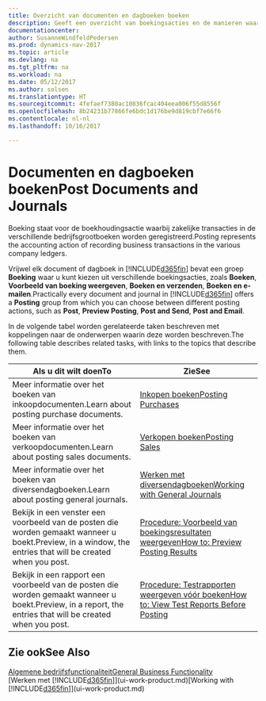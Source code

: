```yaml
---
title: Overzicht van documenten en dagboeken boeken
description: Geeft een overzicht van boekingsacties en de manieren waarop u documenten en dagboeken kunt boeken.
documentationcenter: 
author: SusanneWindfeldPedersen
ms.prod: dynamics-nav-2017
ms.topic: article
ms.devlang: na
ms.tgt_pltfrm: na
ms.workload: na
ms.date: 05/12/2017
ms.author: solsen
ms.translationtype: HT
ms.sourcegitcommit: 4fefaef7380ac10836fcac404eea006f55d8556f
ms.openlocfilehash: 8b24231b77866fe6bdc1d176be9d819cbf7e66f6
ms.contentlocale: nl-nl
ms.lasthandoff: 10/16/2017

---
```

# <a name="post-documents-and-journals"></a><span data-ttu-id="7362d-103">Documenten en dagboeken boeken</span><span class="sxs-lookup"><span data-stu-id="7362d-103">Post Documents and Journals</span></span>
<span data-ttu-id="7362d-104">Boeking staat voor de boekhoudingsactie waarbij zakelijke transacties in de verschillende bedrijfsgrootboeken worden geregistreerd.</span><span class="sxs-lookup"><span data-stu-id="7362d-104">Posting represents the accounting action of recording business transactions in the various company ledgers.</span></span>

<span data-ttu-id="7362d-105">Vrijwel elk document of dagboek in [!INCLUDE[d365fin](includes/d365fin_md.md)] bevat een groep **Boeking** waar u kunt kiezen uit verschillende boekingsacties, zoals **Boeken**, **Voorbeeld van boeking weergeven**, **Boeken en verzenden**, **Boeken en e-mailen**.</span><span class="sxs-lookup"><span data-stu-id="7362d-105">Practically every document and journal in [!INCLUDE[d365fin](includes/d365fin_md.md)] offers a **Posting** group from which you can choose between different posting actions, such as **Post**, **Preview Posting**, **Post and Send**, **Post and Email**.</span></span>

<span data-ttu-id="7362d-106">In de volgende tabel worden gerelateerde taken beschreven met koppelingen naar de onderwerpen waarin deze worden beschreven.</span><span class="sxs-lookup"><span data-stu-id="7362d-106">The following table describes related tasks, with links to the topics that describe them.</span></span>

| <span data-ttu-id="7362d-107">Als u dit wilt doen</span><span class="sxs-lookup"><span data-stu-id="7362d-107">To</span></span> | <span data-ttu-id="7362d-108">Zie</span><span class="sxs-lookup"><span data-stu-id="7362d-108">See</span></span> |
| --- | --- |
| <span data-ttu-id="7362d-109">Meer informatie over het boeken van inkoopdocumenten.</span><span class="sxs-lookup"><span data-stu-id="7362d-109">Learn about posting purchase documents.</span></span> |[<span data-ttu-id="7362d-110">Inkopen boeken</span><span class="sxs-lookup"><span data-stu-id="7362d-110">Posting Purchases</span></span>](ui-post-purchases.md) |
| <span data-ttu-id="7362d-111">Meer informatie over het boeken van verkoopdocumenten.</span><span class="sxs-lookup"><span data-stu-id="7362d-111">Learn about posting sales documents.</span></span> |[<span data-ttu-id="7362d-112">Verkopen boeken</span><span class="sxs-lookup"><span data-stu-id="7362d-112">Posting Sales</span></span>](ui-post-sales.md) |
| <span data-ttu-id="7362d-113">Meer informatie over het boeken van diversendagboeken.</span><span class="sxs-lookup"><span data-stu-id="7362d-113">Learn about posting general journals.</span></span> |[<span data-ttu-id="7362d-114">Werken met diversendagboeken</span><span class="sxs-lookup"><span data-stu-id="7362d-114">Working with General Journals</span></span>](ui-work-general-journals.md) |
| <span data-ttu-id="7362d-115">Bekijk in een venster een voorbeeld van de posten die worden gemaakt wanneer u boekt.</span><span class="sxs-lookup"><span data-stu-id="7362d-115">Preview, in a window, the entries that will be created when you post.</span></span> |[<span data-ttu-id="7362d-116">Procedure: Voorbeeld van boekingsresultaten weergeven</span><span class="sxs-lookup"><span data-stu-id="7362d-116">How to: Preview Posting Results</span></span>](ui-how-preview-post-results.md) |
| <span data-ttu-id="7362d-117">Bekijk in een rapport een voorbeeld van de posten die worden gemaakt wanneer u boekt.</span><span class="sxs-lookup"><span data-stu-id="7362d-117">Preview, in a report, the entries that will be created when you post.</span></span> |[<span data-ttu-id="7362d-118">Procedure: Testrapporten weergeven vóór boeken</span><span class="sxs-lookup"><span data-stu-id="7362d-118">How to: View Test Reports Before Posting</span></span>](ui-how-view-test-reports-posting.md) |

## <a name="see-also"></a><span data-ttu-id="7362d-119">Zie ook</span><span class="sxs-lookup"><span data-stu-id="7362d-119">See Also</span></span>
[<span data-ttu-id="7362d-120">Algemene bedrijfsfunctionaliteit</span><span class="sxs-lookup"><span data-stu-id="7362d-120">General Business Functionality</span></span>](ui-across-business-areas.md)  
<span data-ttu-id="7362d-121">[Werken met [!INCLUDE[d365fin](includes/d365fin_md.md)]](ui-work-product.md)</span><span class="sxs-lookup"><span data-stu-id="7362d-121">[Working with [!INCLUDE[d365fin](includes/d365fin_md.md)]](ui-work-product.md)</span></span>


